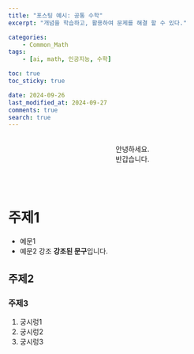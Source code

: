 ```yaml
---
title: "포스팅 예시: 공통 수학"
excerpt: "개념을 학습하고, 활용하여 문제를 해결 할 수 있다."

categories:
    - Common_Math
tags:
    - [ai, math, 인공지능, 수학]

toc: true
toc_sticky: true

date: 2024-09-26
last_modified_at: 2024-09-27
comments: true
search: true
---
```


<br>

<div align=center>
안녕하세요.<br> 
반갑습니다.
</div>

<BR><BR>

# 주제1
* 예문1
* 예문2 강조 **강조된 문구**입니다.

## 주제2


### 주제3
1. 궁시렁1
2. 궁시렁2
3. 궁시렁3

